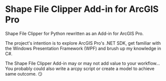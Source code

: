 # Shape File Clipper Add-in for ArcGIS Pro
Shape File Clipper for Python rewritten as an Add-in for ArcGIS Pro. 

The project's intention is to explore ArcGIS Pro's .NET SDK, get familiar with the Windows Presentation Framework (WPF) and brush up my knowledge in C#. 

The Shape File Clipper Add-in may or may not add value to your workflow... You probably could also write a arcpy script or create a model to achieve same outcome. :smirk:
